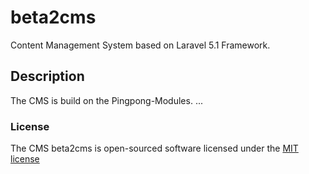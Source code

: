 # beta2cms

Content Management System based on Laravel 5.1 Framework.

## Description

The CMS is build on the Pingpong-Modules. ...


### License

The CMS beta2cms is open-sourced software licensed under the [MIT license](http://opensource.org/licenses/MIT)
